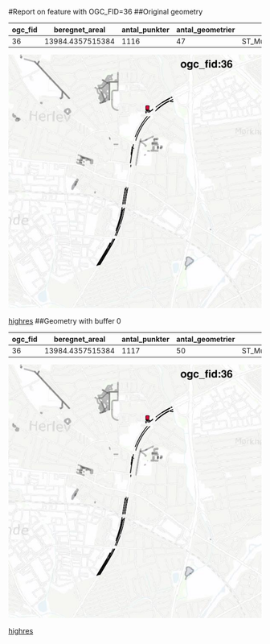 #Report on feature with OGC_FID=36
##Original geometry



| ogc_fid |  beregnet_areal  | antal_punkter | antal_geometrier |      type       |
|---------|------------------|---------------|------------------|-----------------|
|      36 | 13984.4357515384 |          1116 |               47 | ST_MultiPolygon|
![geom](../images/36_invalid.jpg)


[highres](https://raw.githubusercontent.com/Septima/herlev/master/images/36_invalid_highres.jpg)
##Geometry with buffer 0



| ogc_fid |  beregnet_areal  | antal_punkter | antal_geometrier |      type       |
|---------|------------------|---------------|------------------|-----------------|
|      36 | 13984.4357515384 |          1117 |               50 | ST_MultiPolygon|
![geom](../images/36_buffer0.jpg)


[highres](https://raw.githubusercontent.com/Septima/herlev/master/images/36_buffer0_highres.jpg)
